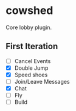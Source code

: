 # cowshed
Core lobby plugin.

## First Iteration

* [ ] Cancel Events
* [x] Double Jump
* [x] Speed shoes
* [ ] Join/Leave Messages
* [x] Chat
* [ ] Fly
* [ ] Build
